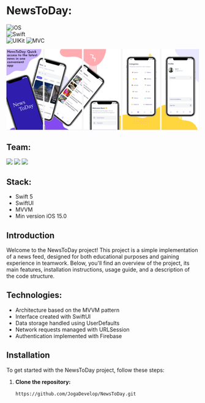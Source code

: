 # NewsToDay:

 ![iOS](https://img.shields.io/badge/iOS-15.0-lightblue)  
     ![Swift](https://img.shields.io/badge/Swift-blue)  
     ![UIKit](https://img.shields.io/badge/SwiftUI-mediumpurple) 
     ![MVC](https://img.shields.io/badge/MVVM-hotpink)

 <img src="NewsToDayApp/Resources/Assets.xcassets/newsToDayImage.png" weight=50>
</kbd>

## Team:
<p align="left"> 
<a href="https://github.com/KellerDmitriy">
<img src="https://img.shields.io/badge/KellerDmitriy-36BA98"/></a>
<a href="https://github.com/Marat-FMK">
<img src="https://img.shields.io/badge/MaratFMK-0000FF"/></a>
<a href="https://github.com/JogaDevelop">
<img src="https://img.shields.io/badge/JogaDevelop-DAA520"/></a>
</p>

## Stack:
- Swift 5
- SwiftUI
- MVVM
- Min version iOS 15.0

## Introduction
Welcome to the NewsToDay project! This project is a simple implementation of a news feed, designed for both educational purposes and gaining experience in teamwork. Below, you'll find an overview of the project, its main features, installation instructions, usage guide, and a description of the code structure.

## Technologies:
- Architecture based on the MVVM pattern
- Interface created with SwiftUI
- Data storage handled using UserDefaults
- Network requests managed with URLSession
- Authentication implemented with Firebase

## Installation

To get started with the NewsToDay project, follow these steps:

1. **Clone the repository:**
   ```bash
   https://github.com/JogaDevelop/NewsToDay.git
